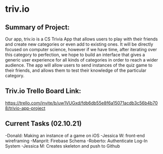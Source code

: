 # triv.io

## Summary of Project: 
Our app, triv.io is a CS Trivia App that allows users to play with their friends and create new categories or even add to existing ones. It will be directly focused on computer science, however if we have time, after iterating over this category to perfection, we hope to build an interface that gives a generic user experience for all kinds of categories in order to reach a wider audience. The app will allow users to send instances of the quiz game to their friends, and allows them to test their knowledge of the particular category.

## Triv.io Trello Board Link: 
https://trello.com/invite/b/uw1VUGxd/fdb6db55e8f6a15071acdb3c56b4b708/trivio-app-project



## Current Tasks (02.10.21)

-Donald: Making an instance of a game on iOS 
-Jessica W: front-end wireframing 
-Manprit: Firebase Schema
-Roberto: Authenticate Log-In System
-Jessica M: Creates skeleton and push to Github
